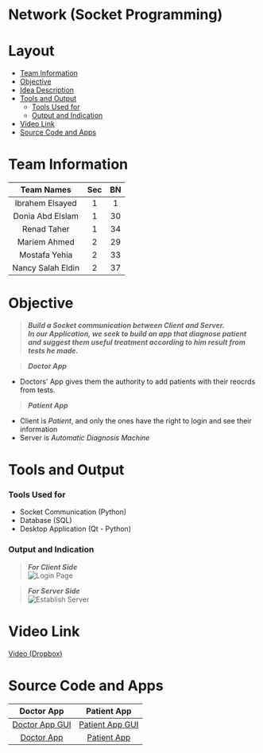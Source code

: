 # Network (Socket Programming)

# Layout
* <a href="#A"> Team Information </a>
* <a href="#B"> Objective </a>
* <a href="#C"> Idea Description </a>
* <a href="#D"> Tools and Output </a>
  * <a href="#E"> Tools Used for </a>
  * <a href="#F"> Output and Indication </a>
* <a href="#G"> Video Link </a>
* <a href="#H"> Source Code and Apps </a>

<h1 id="A"> Team Information </h1>

Team Names | Sec | BN
:--------:|:---------:|:-------:
Ibrahem Elsayed | 1 | 1
Donia Abd Elslam | 1 | 30
Renad Taher | 1 | 34
Mariem Ahmed | 2 | 29
Mostafa Yehia | 2 | 33
Nancy Salah Eldin | 2 | 37

<h1 id="B"> Objective </h1>

> ***Build a Socket communication between Client and Server.*** <br>
> ***In our Application, we seek to build an app that diagnose patient and suggest them useful treatment according to him result from tests he made.***

> ***Doctor App***
* Doctors' App gives them the authority to add patients with their reocrds from tests.
> ***Patient App***
* Client is *Patient*, and only the ones have the right to login and see their information
* Server is *Automatic Diagnosis Machine*

<h1 id="D"> Tools and Output </h1>
<h3 id="E"> Tools Used for </h3>

* Socket Communication (Python)
* Database (SQL)
* Desktop Application (Qt - Python)

<h3 id="F"> Output and Indication </h3>

> ***For Client Side*** <br>
![Login Page]() <br>
![]() <br>
![]() <br>
![]() <br>
![]() <br>

> ***For Server Side*** <br>
![Establish Server]() <br>
![]() <br>
![]() <br>

<h1 id="G"> Video Link </h1>

[Video (Dropbox)](https://www.dropbox.com/sh/87h3ymvx58iuwdc/AABsHxEDmhC7e4C2StB8G0Dqa?dl=0)

<h1 id="H"> Source Code and Apps </h1>

Doctor App | Patient App
:--------------:|:--------------:
[Doctor App GUI](https://github.com/mostafa20223/Network-Socket-Programming/blob/main/Doctor%20App/doctor_design.ui) | [Patient App GUI](https://github.com/mostafa20223/Network-Socket-Programming/blob/main/Patient%20App/patient_design.ui)
[Doctor App](https://github.com/mostafa20223/Network-Socket-Programming/blob/main/Doctor%20App/doctor.py) | [Patient App](https://github.com/mostafa20223/Network-Socket-Programming/blob/main/Patient%20App/patient.py)